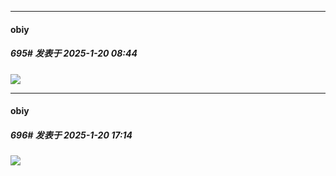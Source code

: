 ﻿
*****

####  obiy  
##### 695#       发表于 2025-1-20 08:44

<img src="https://p.sda1.dev/21/2947376d041ae7c9905c8139123d0015/image.jpg" referrerpolicy="no-referrer">


*****

####  obiy  
##### 696#       发表于 2025-1-20 17:14

<img src="https://p.sda1.dev/21/9a046e892522fc552c8c01b324580cfe/image.jpg" referrerpolicy="no-referrer">

